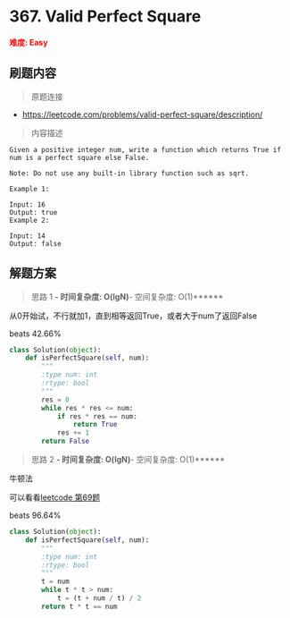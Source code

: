 # 367. Valid Perfect Square

**<font color=red>难度: Easy</font>**

## 刷题内容

> 原题连接

* https://leetcode.com/problems/valid-perfect-square/description/

> 内容描述

```
Given a positive integer num, write a function which returns True if num is a perfect square else False.

Note: Do not use any built-in library function such as sqrt.

Example 1:

Input: 16
Output: true
Example 2:

Input: 14
Output: false
```

## 解题方案

> 思路 1
******- 时间复杂度: O(lgN)******- 空间复杂度: O(1)******

从0开始试，不行就加1，直到相等返回True，或者大于num了返回False

beats 42.66%

```python
class Solution(object):
    def isPerfectSquare(self, num):
        """
        :type num: int
        :rtype: bool
        """
        res = 0
        while res * res <= num:
            if res * res == num:
                return True
            res += 1
        return False              
```


> 思路 2
******- 时间复杂度: O(lgN)******- 空间复杂度: O(1)******

牛顿法

可以看看[leetcode 第69题](https://github.com/apachecn/awesome-algorithm/blob/master/docs/Leetcode_Solutions/Python/069._sqrt(x).md)


beats 96.64%

```python
class Solution(object):
    def isPerfectSquare(self, num):
        """
        :type num: int
        :rtype: bool
        """
        t = num
        while t * t > num:
            t = (t + num / t) / 2
        return t * t == num
```
